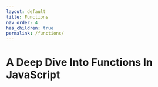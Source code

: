 ```yaml
---
layout: default
title: Functions
nav_order: 4
has_children: true
permalink: /functions/
---
```


# A Deep Dive Into Functions In JavaScript
